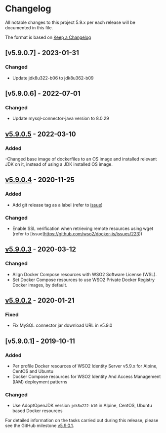 # Changelog
All notable changes to this project 5.9.x per each release will be documented in this file.

The format is based on [Keep a Changelog](https://keepachangelog.com/en/1.0.0/)

## [v5.9.0.7] - 2023-01-31

### Changed
- Update jdk8u322-b06 to jdk8u362-b09

## [v5.9.0.6] - 2022-07-01

### Changed
- Update mysql-connector-java version to 8.0.29

## [v5.9.0.5] - 2022-03-10

### Added
-Changed base image of dockerfiles to an OS image and installed relevant JDK on it, instead of using a JDK installed OS image.

## [v5.9.0.4] - 2020-11-25

### Added
- Add git release tag as a label (refer to [issue](https://github.com/wso2/docker-is/issues/224))

### Changed
- Enable SSL verification when retrieving remote resources using wget (refer to [issue]https://github.com/wso2/docker-is/issues/223))

## [v5.9.0.3] - 2020-03-12

### Changed
- Align Docker Compose resources with WSO2 Software License (WSL).
- Set Docker Compose resources to use WSO2 Private Docker Registry Docker images, by default.

## [v5.9.0.2] - 2020-01-21

### Fixed
- Fix MySQL connector jar download URL in v5.9.0 

## [v5.9.0.1] - 2019-10-11

### Added
- Per profile Docker resources of WSO2 Identity Server v5.9.x for Alpine, CentOS and Ubuntu
- Docker Compose resources for WSO2 Identity And Access Management (IAM) deployment patterns

### Changed
- Use AdoptOpenJDK version `jdk8u222-b10` in Alpine, CentOS, Ubuntu based Docker resources

For detailed information on the tasks carried out during this release, please see the GitHub milestone
[v5.9.0.1](https://github.com/wso2/docker-is/milestone/8).

[v5.9.0.2]: https://github.com/wso2/docker-is/compare/v5.9.0.1...v5.9.0.2
[v5.9.0.3]: https://github.com/wso2/docker-is/compare/v5.9.0.2...v5.9.0.3
[v5.9.0.4]: https://github.com/wso2/docker-is/compare/v5.9.0.3...v5.9.0.4
[v5.9.0.5]: https://github.com/wso2/docker-is/compare/v5.9.0.4...v5.9.0.5